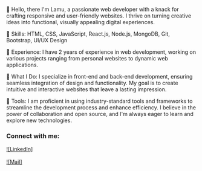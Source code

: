 👋 Hello, there I'm Lamu, a passionate web developer with a knack for crafting responsive and user-friendly websites. I thrive on turning creative ideas into functional, visually appealing digital experiences.

🚀 Skills: HTML, CSS, JavaScript, React.js, Node.js, MongoDB, Git, Bootstrap, UI/UX Design

💼 Experience: I have 2 years of experience in web development, working on various projects ranging from personal websites to dynamic web applications.

🌟 What I Do: I specialize in front-end and back-end development, ensuring seamless integration of design and functionality. My goal is to create intuitive and interactive websites that leave a lasting impression.

🔧 Tools: I am proficient in using industry-standard tools and frameworks to streamline the development process and enhance efficiency. I believe in the power of collaboration and open source, and I'm always eager to learn and explore new technologies.

### Connect with me:
[![LinkedIn]](http://linkedin.com/in/phup-lamu-bhutia-62b892249-light-mode-only) <br><br>
[![Mail]](phuplamub@gmail.com)
